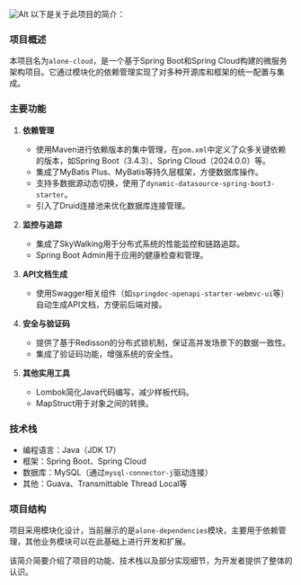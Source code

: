 
![Alt](https://repobeats.axiom.co/api/embed/20ad5cae4db8a6373c9f199f32daf2b623a012b4.svg "Repobeats analytics image")
以下是关于此项目的简介：

### 项目概述

本项目名为`alone-cloud`，是一个基于Spring Boot和Spring Cloud构建的微服务架构项目。它通过模块化的依赖管理实现了对多种开源库和框架的统一配置与集成。

### 主要功能

1. **依赖管理**
    - 使用Maven进行依赖版本的集中管理，在`pom.xml`中定义了众多关键依赖的版本，如Spring Boot（3.4.3）、Spring Cloud（2024.0.0）等。
    - 集成了MyBatis Plus、MyBatis等持久层框架，方便数据库操作。
    - 支持多数据源动态切换，使用了`dynamic-datasource-spring-boot3-starter`。
    - 引入了Druid连接池来优化数据库连接管理。

2. **监控与追踪**
    - 集成了SkyWalking用于分布式系统的性能监控和链路追踪。
    - Spring Boot Admin用于应用的健康检查和管理。

3. **API文档生成**
    - 使用Swagger相关组件（如`springdoc-openapi-starter-webmvc-ui`等）自动生成API文档，方便前后端对接。

4. **安全与验证码**
    - 提供了基于Redisson的分布式锁机制，保证高并发场景下的数据一致性。
    - 集成了验证码功能，增强系统的安全性。

5. **其他实用工具**
    - Lombok简化Java代码编写，减少样板代码。
    - MapStruct用于对象之间的转换。

### 技术栈

- 编程语言：Java（JDK 17）
- 框架：Spring Boot、Spring Cloud
- 数据库：MySQL（通过`mysql-connector-j`驱动连接）
- 其他：Guava、Transmittable Thread Local等

### 项目结构

项目采用模块化设计，当前展示的是`alone-dependencies`模块，主要用于依赖管理，其他业务模块可以在此基础上进行开发和扩展。

该简介简要介绍了项目的功能、技术栈以及部分实现细节，为开发者提供了整体的认识。